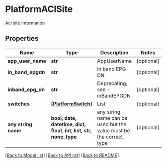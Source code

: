 # PlatformACISite

Aci site information

## Properties
Name | Type | Description | Notes
------------ | ------------- | ------------- | -------------
**app_user_name** | **str** | AppUserName | [optional] 
**in_band_epgdn** | **str** | In band EPG DN | [optional] 
**inband_epg_dn** | **str** | Deprecating, see - inBandEPGDN | [optional] 
**switches** | [**[PlatformSwitch]**](PlatformSwitch.md) | List | [optional] 
**any string name** | **bool, date, datetime, dict, float, int, list, str, none_type** | any string name can be used but the value must be the correct type | [optional]

[[Back to Model list]](../README.md#documentation-for-models) [[Back to API list]](../README.md#documentation-for-api-endpoints) [[Back to README]](../README.md)


